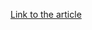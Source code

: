 [Link to the article](https://blog.talosintelligence.com/uat-8099-chinese-speaking-cybercrime-group-seo-fraud/)
